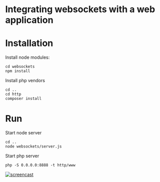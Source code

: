 Integrating websockets with a web application
=======

Installation
====

Install node modules:
```
cd websockets
npm install
```

Install php vendors

```
cd ..
cd http
composer install
```

Run
===

Start node server
```
cd ..
node websockets/server.js
```

Start php server
```
php -S 0.0.0.0:8888 -t http/www
```

[![screencast](http://img.youtube.com/vi/v=vJWmnp3UXZI/0.jpg)](http://www.youtube.com/watch?v=vJWmnp3UXZI)
